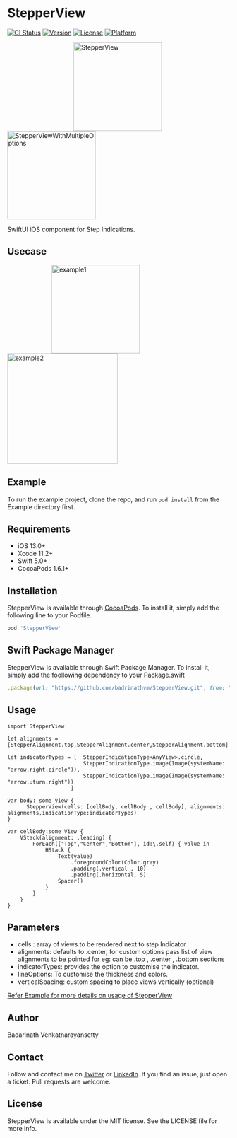 # StepperView

[![CI Status](https://img.shields.io/travis/badrinathvm/StepperView.svg?style=flat)](https://travis-ci.org/badrinathvm/StepperView)
[![Version](https://img.shields.io/cocoapods/v/StepperView.svg?style=flat)](https://cocoapods.org/pods/StepperView)
[![License](https://img.shields.io/cocoapods/l/StepperView.svg?style=flat)](https://cocoapods.org/pods/StepperView)
[![Platform](https://img.shields.io/cocoapods/p/StepperView.svg?style=flat)](https://cocoapods.org/pods/StepperView)

<img src="https://raw.githubusercontent.com/badrinathvm/StepperView/master/images/stepperView.gif" width="200" alt="StepperView" align="left" hspace= "150"/>
<img src="https://raw.githubusercontent.com/badrinathvm/StepperView/master/images/stepperView_multiple_options.gif" width="200" alt="StepperViewWithMultipleOptions" align = "center"/>

SwiftUI iOS component for Step Indications.

## Usecase

<img src="https://raw.githubusercontent.com/badrinathvm/StepperView/master/images/example1.png" width="200" alt="example1" align="left" hspace= "100"/>
<img src="https://raw.githubusercontent.com/badrinathvm/StepperView/master/images/example2.png" width="250" alt="example2" align = "center"/>

## Example

To run the example project, clone the repo, and run `pod install` from the Example directory first.

## Requirements
- iOS 13.0+
- Xcode 11.2+
- Swift 5.0+
- CocoaPods 1.6.1+

## Installation

StepperView is available through [CocoaPods](https://cocoapods.org). To install
it, simply add the following line to your Podfile.

```ruby
pod 'StepperView'
```

## Swift Package Manager

StepperView is available through Swift Package Manager. To install it, simply add the foollowing dependency to your Package.swift

```ruby
.package(url: "https://github.com/badrinathvm/StepperView.git", from: "1.0.6")
```

## Usage

```
import StepperView

let alignments = [StepperAlignment.top,StepperAlignment.center,StepperAlignment.bottom]

let indicatorTypes = [  StepperIndicationType<AnyView>.circle,
                        StepperIndicationType.image(Image(systemName: "arrow.right.circle")),
                        StepperIndicationType.image(Image(systemName: "arrow.uturn.right"))
                    ]

var body: some View {
      StepperView(cells: [cellBody, cellBody , cellBody], alignments: alignments,indicationType:indicatorTypes)
}

var cellBody:some View {
    VStack(alignment: .leading) {
        ForEach(["Top","Center","Bottom"], id:\.self) { value in
            HStack {
                Text(value)
                    .foregroundColor(Color.gray)
                    .padding(.vertical , 10)
                    .padding(.horizontal, 5)
                Spacer()
            }
        }
    }
}
```
## Parameters
- cells : array of views to be rendered next to step Indicator 
- alignments: defaults to .center, for custom options pass list of view alignments to be pointed for eg: can be  .top , .center , .bottom sections
- indicatorTypes: provides the option to customise the indicator.
- lineOptions: To customise the thickness and colors.
- verticalSpacing: custom spacing to place views vertically (optional)

<p>
    <a href="https://github.com/badrinathvm/StepperView/tree/master/Example/StepperView">Refer Example for more details on usage of StepperView</a>
</p>

## Author

Badarinath Venkatnarayansetty

## Contact
Follow and contact me on <a href="https://twitter.com/badrivm">Twitter</a> or <a href="https://www.linkedin.com/in/badarinath-venkatnarayansetty-abb79146/">LinkedIn</a>. If you find an issue, just open a ticket. Pull requests are welcome.

## License

StepperView is available under the MIT license. See the LICENSE file for more info.
